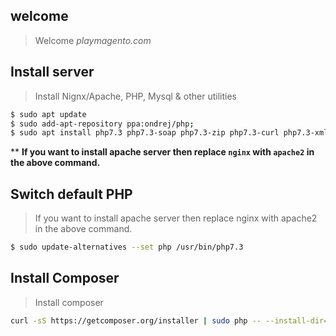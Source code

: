 ## welcome
> Welcome *playmagento.com*
## Install server

> Install Nignx/Apache, PHP, Mysql & other utilities

```sh
$ sudo apt update
$ sudo add-apt-repository ppa:ondrej/php;
$ sudo apt install php7.3 php7.3-soap php7.3-zip php7.3-curl php7.3-xml php7.3-gd php7.3-intl php7.3-bcmath php7.3-mysql mysql-server php7.3-fpm nginx php7.3-mbstring git vim zip htop -y;
```
** **If you want to install apache server then replace `nginx` with `apache2` in the above command.**

## Switch default PHP

> If you want to install apache server then replace nginx with apache2 in the above command.
```sh
$ sudo update-alternatives --set php /usr/bin/php7.3
```

## Install Composer

> Install composer
```sh
curl -sS https://getcomposer.org/installer | sudo php -- --install-dir=/usr/local/bin --filename=composer;
```
